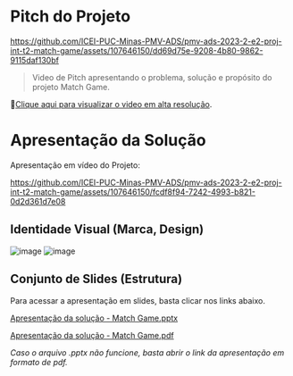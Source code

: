 # Pitch do Projeto
https://github.com/ICEI-PUC-Minas-PMV-ADS/pmv-ads-2023-2-e2-proj-int-t2-match-game/assets/107646150/dd69d75e-9208-4b80-9862-9115daf130bf

>Video de Pitch apresentando o problema, solução e propósito do projeto Match Game.

🔗[Clique aqui para visualizar o video em alta resolução](https://www.youtube.com/watch?v=Ed_O-Gde9Cg&ab_channel=BrunaSantos).


# Apresentação da Solução
Apresentação em vídeo do Projeto:


https://github.com/ICEI-PUC-Minas-PMV-ADS/pmv-ads-2023-2-e2-proj-int-t2-match-game/assets/107646150/fcdf8f94-7242-4993-b821-0d2d361d7e08



## Identidade Visual (Marca, Design)

![image](https://github.com/ICEI-PUC-Minas-PMV-ADS/pmv-ads-2023-2-e2-proj-int-t2-match-game/assets/127251265/1b05b1c5-d4e2-484b-b074-4d59abcdee46)
![image](https://github.com/ICEI-PUC-Minas-PMV-ADS/pmv-ads-2023-2-e2-proj-int-t2-match-game/assets/127251265/59c7dd47-dcd5-4bbe-82a6-b4b4203275c5)



## Conjunto de Slides (Estrutura)
Para acessar a apresentação em slides, basta clicar nos links abaixo.
  
[Apresentação da solução - Match Game.pptx](https://github.com/ICEI-PUC-Minas-PMV-ADS/pmv-ads-2023-2-e2-proj-int-t2-match-game/files/13537148/Apresentacao.da.solucao.-.Match.Game.pptx)

[Apresentação da solução - Match Game.pdf](https://github.com/ICEI-PUC-Minas-PMV-ADS/pmv-ads-2023-2-e2-proj-int-t2-match-game/files/13537142/Apresentacao.da.solucao.-.Match.Game.pdf)

 _Caso o arquivo .pptx não funcione, basta abrir o link da apresentação em formato de pdf._
